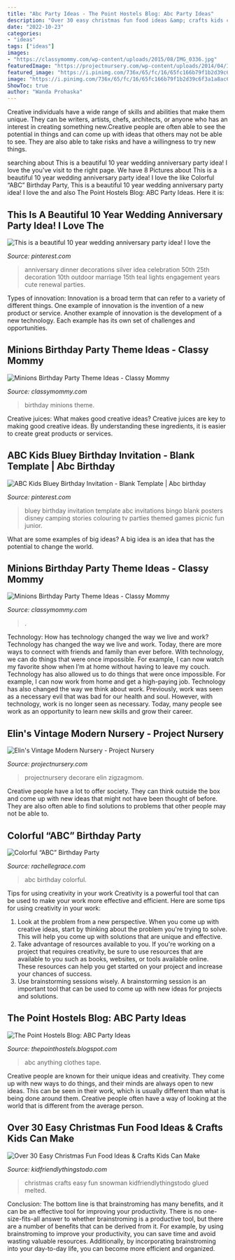 ```yaml
---
title: "Abc Party Ideas - The Point Hostels Blog: Abc Party Ideas"
description: "Over 30 easy christmas fun food ideas &amp; crafts kids can make"
date: "2022-10-23"
categories:
- "ideas"
tags: ["ideas"]
images:
- "https://classymommy.com/wp-content/uploads/2015/08/IMG_0336.jpg"
featuredImage: "https://projectnursery.com/wp-content/uploads/2014/04/IMG_8069.jpg"
featured_image: "https://i.pinimg.com/736x/65/fc/16/65fc166b79f1b2d39c6f3a1a8ac6f0aa--teal-chair-outdoor-anniversary-party-ideas.jpg?b=t"
image: "https://i.pinimg.com/736x/65/fc/16/65fc166b79f1b2d39c6f3a1a8ac6f0aa--teal-chair-outdoor-anniversary-party-ideas.jpg?b=t"
ShowToc: true
author: "Wanda Prohaska"
---
```



Creative individuals have a wide range of skills and abilities that make them unique. They can be writers, artists, chefs, architects, or anyone who has an interest in creating something new.Creative people are often able to see the potential in things and can come up with ideas that others may not be able to see. They are also able to take risks and have a willingness to try new things.

	

		
searching about This is a beautiful 10 year wedding anniversary party idea! I love the you've visit to the right page. We have 8 Pictures about This is a beautiful 10 year wedding anniversary party idea! I love the like Colorful “ABC” Birthday Party, This is a beautiful 10 year wedding anniversary party idea! I love the and also The Point Hostels Blog: ABC Party Ideas. Here it is:
		
    
## This Is A Beautiful 10 Year Wedding Anniversary Party Idea! I Love The

<img loading=lazy src="https://i.pinimg.com/736x/65/fc/16/65fc166b79f1b2d39c6f3a1a8ac6f0aa--teal-chair-outdoor-anniversary-party-ideas.jpg?b=t" onerror="this.onerror=null;this.src='https://tse1.mm.bing.net/th?id=OIP.K2BcwnCG3JE92OHvS-Ck9QHaNJ&amp;pid=15.1';" alt="This is a beautiful 10 year wedding anniversary party idea! I love the">

_Source: pinterest.com_

>anniversary dinner decorations silver idea celebration 50th 25th decoration 10th outdoor marriage 15th teal lights engagement years cute renewal parties. 

	

Types of innovation:
Innovation is a broad term that can refer to a variety of different things. One example of innovation is the invention of a new product or service. Another example of innovation is the development of a new technology. Each example has its own set of challenges and opportunities.

    
## Minions Birthday Party Theme Ideas - Classy Mommy

<img loading=lazy src="http://classymommy.com/wp-content/uploads/2015/08/IMG_0337.jpg" onerror="this.onerror=null;this.src='https://tse1.mm.bing.net/th?id=OIP.YQRcAaZHv4lvP2VgGZKeFAHaFj&amp;pid=15.1';" alt="Minions Birthday Party Theme Ideas - Classy Mommy">

_Source: classymommy.com_

>birthday minions theme. 

	

Creative juices: What makes good creative ideas?
Creative juices are key to making good creative ideas. By understanding these ingredients, it is easier to create great products or services.

    
## ABC Kids Bluey Birthday Invitation - Blank Template | Abc Birthday

<img loading=lazy src="https://i.pinimg.com/originals/b0/51/55/b051558c75537691446253c213557086.jpg" onerror="this.onerror=null;this.src='https://tse2.mm.bing.net/th?id=OIP.FrAbItXsjsgEd4eVUN5LaQHaLH&amp;pid=15.1';" alt="ABC Kids Bluey Birthday Invitation - Blank Template | Abc birthday">

_Source: pinterest.com_

>bluey birthday invitation template abc invitations bingo blank posters disney camping stories colouring tv parties themed games picnic fun junior. 

	

What are some examples of big ideas?
A big idea is an idea that has the potential to change the world.

    
## Minions Birthday Party Theme Ideas - Classy Mommy

<img loading=lazy src="https://classymommy.com/wp-content/uploads/2015/08/IMG_0336.jpg" onerror="this.onerror=null;this.src='https://tse3.mm.bing.net/th?id=OIP.EeCMJwmRcwA-KeoIb0oVSgHaJ4&amp;pid=15.1';" alt="Minions Birthday Party Theme Ideas - Classy Mommy">

_Source: classymommy.com_

>. 

	

Technology: How has technology changed the way we live and work?
Technology has changed the way we live and work. Today, there are more ways to connect with friends and family than ever before. With technology, we can do things that were once impossible. For example, I can now watch my favorite show when I’m at home without having to leave my couch. Technology has also allowed us to do things that were once impossible. For example, I can now work from home and get a high-paying job. Technology has also changed the way we think about work. Previously, work was seen as a necessary evil that was bad for our health and soul. However, with technology, work is no longer seen as necessary. Today, many people see work as an opportunity to learn new skills and grow their career.

    
## Elin&#039;s Vintage Modern Nursery - Project Nursery

<img loading=lazy src="https://projectnursery.com/wp-content/uploads/2014/04/IMG_8069.jpg" onerror="this.onerror=null;this.src='https://tse2.mm.bing.net/th?id=OIP.CTzz6CFruTV--E7-XG2rYQHaLH&amp;pid=15.1';" alt="Elin&#039;s Vintage Modern Nursery - Project Nursery">

_Source: projectnursery.com_

>projectnursery decorare elin zigzagmom. 

	

Creative people have a lot to offer society. They can think outside the box and come up with new ideas that might not have been thought of before. They are also often able to find solutions to problems that other people may not be able to.

    
## Colorful “ABC” Birthday Party

<img loading=lazy src="http://rachellegrace.com/wp-content/uploads/2015/06/ABC-Party-Web-2.jpg" onerror="this.onerror=null;this.src='https://tse1.mm.bing.net/th?id=OIP.iAhelkfI0VLyyE2Gs4HvFAHaE8&amp;pid=15.1';" alt="Colorful “ABC” Birthday Party">

_Source: rachellegrace.com_

>abc birthday colorful. 

	

Tips for using creativity in your work
Creativity is a powerful tool that can be used to make your work more effective and efficient. Here are some tips for using creativity in your work:
1. Look at the problem from a new perspective. When you come up with creative ideas, start by thinking about the problem you're trying to solve. This will help you come up with solutions that are unique and effective.
2. Take advantage of resources available to you. If you're working on a project that requires creativity, be sure to use resources that are available to you such as books, websites, or tools available online. These resources can help you get started on your project and increase your chances of success.
3. Use brainstorming sessions wisely. A brainstorming session is an important tool that can be used to come up with new ideas for projects and solutions.

    
## The Point Hostels Blog: ABC Party Ideas

<img loading=lazy src="https://3.bp.blogspot.com/-6XsnAvUCHSY/TkKFpvTBaiI/AAAAAAAAAU4/t1xYhSh58ss/s1600/Anything+but+clothes+party.jpg" onerror="this.onerror=null;this.src='https://tse1.mm.bing.net/th?id=OIP.338B7gT_SjQ5zH78xVkeKQHaJ4&amp;pid=15.1';" alt="The Point Hostels Blog: ABC Party Ideas">

_Source: thepointhostels.blogspot.com_

>abc anything clothes tape. 

	

Creative people are known for their unique ideas and creativity. They come up with new ways to do things, and their minds are always open to new ideas. This can be seen in their work, which is usually different than what is being done around them. Creative people often have a way of looking at the world that is different from the average person.

    
## Over 30 Easy Christmas Fun Food Ideas &amp; Crafts Kids Can Make

<img loading=lazy src="http://kidfriendlythingstodo.com/wp-content/uploads/2016/10/christ-12.jpg" onerror="this.onerror=null;this.src='https://tse4.mm.bing.net/th?id=OIP.7EjKj0xTN-0oBTG0Cgsb0AHaLH&amp;pid=15.1';" alt="Over 30 Easy Christmas Fun Food Ideas &amp; Crafts Kids Can Make">

_Source: kidfriendlythingstodo.com_

>christmas crafts easy fun snowman kidfriendlythingstodo glued melted. 

	

Conclusion: The bottom line is that brainstroming has many benefits, and it can be an effective tool for improving your productivity.
There is no one-size-fits-all answer to whether brainstroming is a productive tool, but there are a number of benefits that can be derived from it. For example, by using brainstroming to improve your productivity, you can save time and avoid wasting valuable resources. Additionally, by incorporating brainstroming into your day-to-day life, you can become more efficient and organized.

